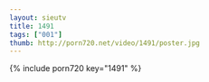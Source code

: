 ```yaml
--- 
layout: sieutv
title: 1491
tags: ["001"]
thumb: http://porn720.net/video/1491/poster.jpg
---
```

{% include porn720 key="1491" %} 
